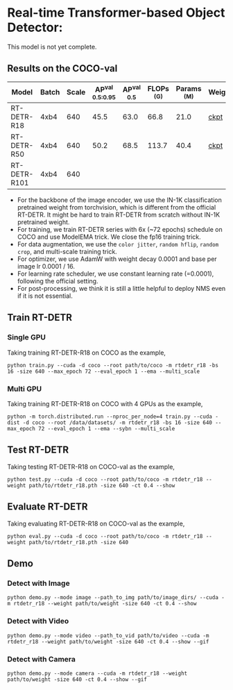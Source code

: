 # Real-time Transformer-based Object Detector:
This model is not yet complete.

## Results on the COCO-val
|     Model    | Batch | Scale | AP<sup>val<br>0.5:0.95 | AP<sup>val<br>0.5 | FLOPs<br><sup>(G) | Params<br><sup>(M) | Weight | Los |
|--------------|-------|-------|------------------------|-------------------|-------------------|--------------------|--------|-----|
| RT-DETR-R18  | 4xb4  |  640  |           45.5         |        63.0       |        66.8       |        21.0        | [ckpt](https://github.com/yjh0410/RT-ODLab/releases/download/detr_series_ckpt/rtdetr_r18_coco.pth) | [log](https://github.com/yjh0410/RT-ODLab/releases/download/detr_series_ckpt/RT-DETR-R18-COCO.txt)|
| RT-DETR-R50  | 4xb4  |  640  |           50.2         |        68.5       |       113.7       |        40.4        | [ckpt](https://github.com/yjh0410/RT-ODLab/releases/download/detr_series_ckpt/rtdetr_r50_coco.pth) | [log](https://github.com/yjh0410/RT-ODLab/releases/download/detr_series_ckpt/RT-DETR-R50-COCO.txt)|
| RT-DETR-R101 | 4xb4  |  640  |                        |                   |                   |                    |  | |

- For the backbone of the image encoder, we use the IN-1K classification pretrained weight from torchvision, which is different from the official
RT-DETR. It might be hard to train RT-DETR from scratch without IN-1K pretrained weight.
- For training, we train RT-DETR series with 6x (~72 epochs) schedule on COCO and use ModelEMA trick. We close the fp16 training trick.
- For data augmentation, we use the `color jitter`, `random hflip`, `random crop`, and multi-scale training trick.
- For optimizer, we use AdamW with weight decay 0.0001 and base per image lr 0.0001 / 16.
- For learning rate scheduler, we use constant learning rate (=0.0001), following the official setting.
- For post-processing, we think it is still a little helpful to deploy NMS even if it is not essential.

## Train RT-DETR
### Single GPU
Taking training RT-DETR-R18 on COCO as the example,
```Shell
python train.py --cuda -d coco --root path/to/coco -m rtdetr_r18 -bs 16 -size 640 --max_epoch 72 --eval_epoch 1 --ema --multi_scale 
```

### Multi GPU
Taking training RT-DETR-R18 on COCO with 4 GPUs as the example,
```Shell
python -m torch.distributed.run --nproc_per_node=4 train.py --cuda -dist -d coco --root /data/datasets/ -m rtdetr_r18 -bs 16 -size 640 --max_epoch 72 --eval_epoch 1 --ema --sybn --multi_scale 
```

## Test RT-DETR
Taking testing RT-DETR-R18 on COCO-val as the example,
```Shell
python test.py --cuda -d coco --root path/to/coco -m rtdetr_r18 --weight path/to/rtdetr_r18.pth -size 640 -ct 0.4 --show 
```

## Evaluate RT-DETR
Taking evaluating RT-DETR-R18 on COCO-val as the example,
```Shell
python eval.py --cuda -d coco --root path/to/coco -m rtdetr_r18 --weight path/to/rtdetr_r18.pth -size 640
```

## Demo
### Detect with Image
```Shell
python demo.py --mode image --path_to_img path/to/image_dirs/ --cuda -m rtdetr_r18 --weight path/to/weight -size 640 -ct 0.4 --show
```

### Detect with Video
```Shell
python demo.py --mode video --path_to_vid path/to/video --cuda -m rtdetr_r18 --weight path/to/weight -size 640 -ct 0.4 --show --gif
```

### Detect with Camera
```Shell
python demo.py --mode camera --cuda -m rtdetr_r18 --weight path/to/weight -size 640 -ct 0.4 --show --gif
```